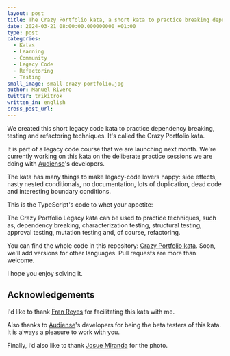 ```yaml
---
layout: post
title: The Crazy Portfolio kata, a short kata to practice breaking dependencies, testing and refactoring legacy code
date: 2024-03-21 08:00:00.000000000 +01:00
type: post
categories:
  - Katas
  - Learning
  - Community
  - Legacy Code
  - Refactoring
  - Testing
small_image: small-crazy-portfolio.jpg
author: Manuel Rivero
twitter: trikitrok
written_in: english
cross_post_url: 
---
```


We created this short legacy code kata to practice dependency breaking, testing and refactoring techniques. 
It's called the Crazy Portfolio kata.

It is part of a legacy code course that we are launching next month. 
We're currently working on this kata on the deliberate practice sessions we are doing with [Audiense](https://es.audiense.com/)'s developers. 

The kata has many things to make legacy-code lovers happy: side effects, nasty nested conditionals, no documentation,
lots of duplication, dead code and interesting boundary conditions.

This is the TypeScript's code to whet your appetite:

<script src="https://gist.github.com/trikitrok/5f8b63edfe7f0b66c16386c9c2b08e65.js"></script>

The Crazy Portfolio Legacy kata can be used to practice techniques, such as, dependency breaking, characterization testing, 
structural testing, approval testing, mutation testing and, of course, refactoring.

You can find the whole code in this repository: [Crazy Portfolio kata](https://github.com/trikitrok/crazy-portfolio-kata/tree/main).
Soon, we'll add versions for other languages. Pull requests are more than welcome.

I hope you enjoy solving it.

## Acknowledgements

I'd like to thank [Fran Reyes](https://www.linkedin.com/in/franreyesperdomo/) for facilitating this kata with me.

Also thanks to [Audiense](https://es.audiense.com/)'s developers for being the beta testers of this kata. 
It is always a pleasure to work with you.

Finally, I’d also like to thank [Josue Miranda](https://www.pexels.com/es-es/@josue-miranda-593117802/) for the photo.